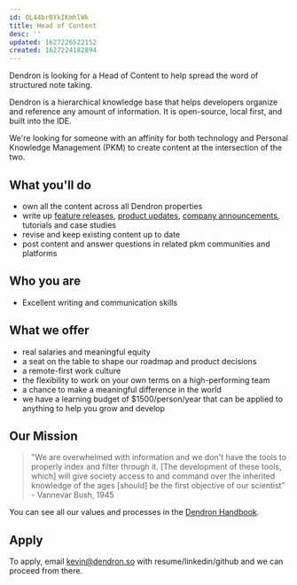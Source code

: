 ```yaml
---
id: OL44br0YkIKmhlWk
title: Head of Content
desc: ''
updated: 1627226522152
created: 1627224182894
---
```


Dendron is looking for a Head of Content to help spread the word of structured note taking. 

Dendron is a hierarchical knowledge base that helps developers organize and reference any amount of information. It is open-source, local first, and built into the IDE.

We're looking for someone with an affinity for both technology and Personal Knowledge Management (PKM) to create content at the intersection of the two.

## What you'll do
- own all the content across all Dendron properties 
- write up [feature releases](https://blog.dendron.so/notes/qTeL51LFD0Y8uC9ect7QV.html), [product updates](https://buttondown.email/dendron/archive/whats-new-in-dendron/), [company announcements](https://blog.dendron.so/notes/N9VxT7G5SovmncezBAGO2.html), tutorials and case studies
- revise and keep existing content up to date
- post content and answer questions in related pkm communities and platforms

## Who you are
- Excellent writing and communication skills

## What we offer
- real salaries and meaningful equity
- a seat on the table to shape our roadmap and product decisions
- a remote-first work culture
- the flexibility to work on your own terms on a high-performing team 
- a chance to make a meaningful difference in the world
- we have a learning budget of $1500/person/year that can be applied to anything to help you grow and develop 

## Our Mission

> "We are overwhelmed with information and we don't have the tools to properly index and filter through it. [The development of these tools, which] will give society access to and command over the inherited knowledge of the ages [should] be the first objective of our scientist" - Vannevar Bush, 1945

You can see all our values and processes in the [Dendron Handbook](http://handbook.dendron.so/).

## Apply

To apply, email kevin@dendron.so with resume/linkedin/github and we can proceed from there.
